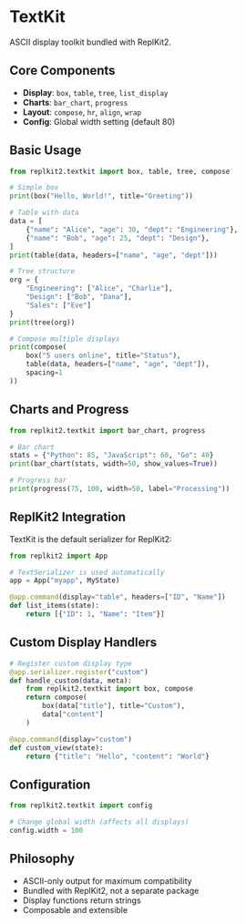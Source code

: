 # TextKit

ASCII display toolkit bundled with ReplKit2.

## Core Components

- **Display**: `box`, `table`, `tree`, `list_display`
- **Charts**: `bar_chart`, `progress`
- **Layout**: `compose`, `hr`, `align`, `wrap`
- **Config**: Global width setting (default 80)

## Basic Usage

```python
from replkit2.textkit import box, table, tree, compose

# Simple box
print(box("Hello, World!", title="Greeting"))

# Table with data
data = [
    {"name": "Alice", "age": 30, "dept": "Engineering"},
    {"name": "Bob", "age": 25, "dept": "Design"},
]
print(table(data, headers=["name", "age", "dept"]))

# Tree structure
org = {
    "Engineering": ["Alice", "Charlie"],
    "Design": ["Bob", "Dana"],
    "Sales": ["Eve"]
}
print(tree(org))

# Compose multiple displays
print(compose(
    box("5 users online", title="Status"),
    table(data, headers=["name", "age", "dept"]),
    spacing=1
))
```

## Charts and Progress

```python
from replkit2.textkit import bar_chart, progress

# Bar chart
stats = {"Python": 85, "JavaScript": 60, "Go": 40}
print(bar_chart(stats, width=50, show_values=True))

# Progress bar
print(progress(75, 100, width=50, label="Processing"))
```

## ReplKit2 Integration

TextKit is the default serializer for ReplKit2:

```python
from replkit2 import App

# TextSerializer is used automatically
app = App("myapp", MyState)

@app.command(display="table", headers=["ID", "Name"])
def list_items(state):
    return [{"ID": 1, "Name": "Item"}]
```

## Custom Display Handlers

```python
# Register custom display type
@app.serializer.register("custom")
def handle_custom(data, meta):
    from replkit2.textkit import box, compose
    return compose(
        box(data["title"], title="Custom"),
        data["content"]
    )

@app.command(display="custom")
def custom_view(state):
    return {"title": "Hello", "content": "World"}
```

## Configuration

```python
from replkit2.textkit import config

# Change global width (affects all displays)
config.width = 100
```

## Philosophy

- ASCII-only output for maximum compatibility
- Bundled with ReplKit2, not a separate package
- Display functions return strings
- Composable and extensible